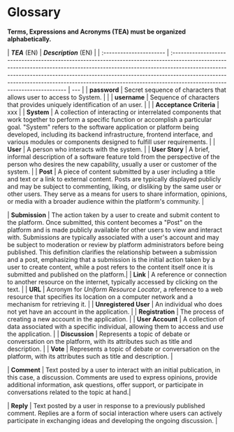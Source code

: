 # Glossary

**Terms, Expressions and Acronyms (TEA) must be organized alphabetically.**

| **_TEA_** (EN)          | **_Description_** (EN)                                                                                                                                                                                                                                                                                                                                            |
| :---------------------- | :---------------------------------------------------------------------------------------------------------------------------------------------------------------------------------------------------------------------------------------------------------------------------------------------------------------------------------------------------------------- | --- |
| **password**            | Secret sequence of characters that allows user to access to System.                                                                                                                                                                                                                                                                                               |     |
| **username**            | Sequence of characters that provides uniquely identification of an user.                                                                                                                                                                                                                                                                                          |     |
| **Acceptance Criteria** | xxx                                                                                                                                                                                                                                                                                                                                                               |
| **System**              | A collection of interacting or interrelated components that work together to perform a specific function or accomplish a particular goal. "System" refers to the software application or platform being developed, including its backend infrastructure, frontend interface, and various modules or components designed to fulfill user requirements.             |
| **User**                | A person who interacts with the system.                                                                                                                                                                                                                                                                                                                           |
| **User Story**          | A brief, informal description of a software feature told from the perspective of the person who desires the new capability, usually a user or customer of the system.                                                                                                                                                                                             |
| **Post**                | A piece of content submitted by a user including a title and text or a link to external content. Posts are typically displayed publicly and may be subject to commenting, liking, or disliking by the same user or other users. They serve as a means for users to share information, opinions, or media with a broader audience within the platform's community. |

| **Submission** | The action taken by a user to create and submit content to the platform. Once submitted, this content becomes a "Post" on the platform and is made publicly available for other users to view and interact with. Submissions are typically associated with a user's account and may be subject to moderation or review by platform administrators before being published. This definition clarifies the relationship between a submission and a post, emphasizing that a submission is the initial action taken by a user to create content, while a post refers to the content itself once it is submitted and published on the platform.|
| **Link** | A reference or connection to another resource on the internet, typically accessed by clicking on the text. |
| **URL** | Acronym for _Uniform Resource Locator_, a reference to a web resource that specifies its location on a computer network and a mechanism for retrieving it. |
| **Unregistered User** | An individual who does not yet have an account in the application. |
| **Registration** | The process of creating a new account in the application. |
| **User Account** | A collection of data associated with a specific individual, allowing them to access and use the application. |
| **Discussion** | Represents a topic of debate or conversation on the platform, with its attributes such as title and description. |
| **Vote** | Represents a topic of debate or conversation on the platform, with its attributes such as title and description. |

| **Comment** | Text posted by a user to interact with an initial publication, in this case, a discussion. Comments are used to express opinions, provide additional information, ask questions, offer support, or participate in conversations related to the topic at hand.|

| **Reply** | Text posted by a user in response to a previously published comment. Replies are a form of social interaction where users can actively participate in exchanging ideas and developing the ongoing discussion. |
